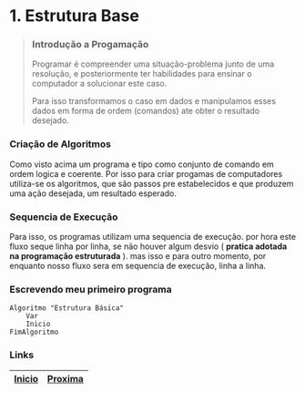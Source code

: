 # 1. Estrutura Base

> ### Introdução a Progamação
>
>Programar é compreender uma situação-problema junto de uma resolução, e posteriormente ter habilidades para ensinar o computador a solucionar este caso.  
>
> Para isso transformamos o caso em dados e manipulamos esses dados em forma de ordem (comandos) ate obter o resultado desejado.

### Criação de Algoritmos

Como visto acima um programa e tipo como conjunto de comando em ordem logica e coerente. Por isso para criar progamas de computadores utiliza-se os algoritmos, que são passos pre estabelecidos e que produzem uma ação desejada, um resultado esperado.

### Sequencia de Execução

Para isso, os programas utilizam uma sequencia de execução. por hora este fluxo seque linha por linha, se não houver algum desvio ( **pratica adotada na programação estruturada** ). mas isso e para outro momento, por enquanto nosso fluxo sera em sequencia de execução, linha a linha.

### Escrevendo meu primeiro programa

~~~ alg
Algoritmo "Estrutura Básica"
    Var
    Inicio
FimAlgoritmo
~~~

### Links 
| [Inicio](README.md) | [Proxima](1.1.md)|
|:---|:---|
